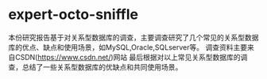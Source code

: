 # expert-octo-sniffle
本份研究报告基于对关系型数据库的调查，主要调查研究了几个常见的关系型数据库的优点、缺点和使用场景，如MySQL,Oracle,SQLserver等。
调查资料主要来自CSDN(https://www.csdn.net/)网站
最后根据对以上常见关系型数据库的调查，总结了一些关系型数据库的优缺点和共同使用场景。
